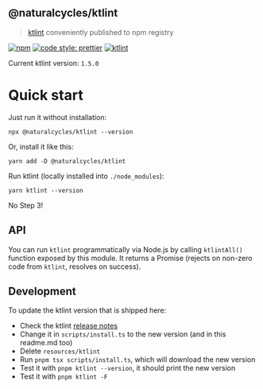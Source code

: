 ## @naturalcycles/ktlint

> [ktlint](https://github.com/pinterest/ktlint) conveniently published to npm registry

[![npm](https://img.shields.io/npm/v/@naturalcycles/ktlint/latest.svg)](https://www.npmjs.com/package/@naturalcycles/ktlint)
[![code style: prettier](https://img.shields.io/badge/code_style-prettier-ff69b4.svg?style=flat-square)](https://github.com/prettier/prettier)
[![ktlint](https://img.shields.io/badge/code%20style-%E2%9D%A4-FF4081.svg)](https://ktlint.github.io/)

Current ktlint version: `1.5.0`

# Quick start

Just run it without installation:

```shell
npx @naturalcycles/ktlint --version
```

Or, install it like this:

```shell
yarn add -D @naturalcycles/ktlint
```

Run ktlint (locally installed into `./node_modules`):

```shell
yarn ktlint --version
```

No Step 3!

## API

You can run `ktlint` programmatically via Node.js by calling `ktlintAll()` function exposed by this
module. It returns a Promise (rejects on non-zero code from `ktlint`, resolves on success).

## Development

To update the ktlint version that is shipped here:

- Check the ktlint [release notes](https://github.com/pinterest/ktlint/releases)
- Change it in `scripts/install.ts` to the new version (and in this readme.md too)
- Delete `resources/ktlint`
- Run `pnpm tsx scripts/install.ts`, which will download the new version
- Test it with `pnpm ktlint --version`, it should print the new version
- Test it with `pnpm ktlint -F`
